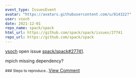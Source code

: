 ```yaml
---
event_type: IssuesEvent
avatar: "https://avatars.githubusercontent.com/u/814322?"
user: vsoch
date: 2021-12-01
repo_name: spack/spack
html_url: https://github.com/spack/spack/issues/27741
repo_url: https://github.com/spack/spack
---
```


<a href='https://github.com/vsoch' target='_blank'>vsoch</a> open issue <a href='https://github.com/spack/spack/issues/27741' target='_blank'>spack/spack#27741</a>.

<p>mpich missing dependency?</p><small>### Steps to reproduce...</small><a href='https://github.com/spack/spack/issues/27741' target='_blank'>View Comment</a>